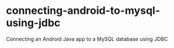 # connecting-android-to-mysql-using-jdbc
Connecting an Android Java app to a MySQL database using JDBC
